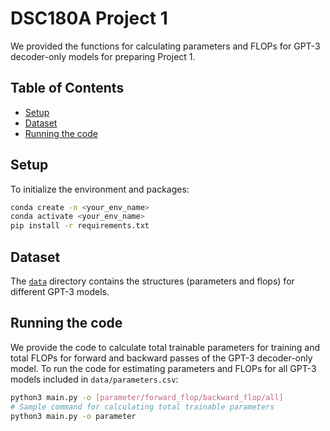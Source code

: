 # DSC180A Project 1
We provided the functions for calculating parameters and FLOPs for GPT-3 decoder-only models for preparing Project 1.
## Table of Contents
* [Setup](#setup)
* [Dataset](#dataset)
* [Running the code](#running-the-code)

## Setup
To initialize the environment and packages:
```bash
conda create -n <your_env_name>
conda activate <your_env_name>
pip install -r requirements.txt
```

## Dataset
The [`data`](data) directory contains the structures (parameters and flops) for different GPT-3 models.

## Running the code
We provide the code to calculate total trainable parameters for training and total FLOPs for forward and backward passes of the GPT-3 decoder-only model. To run the code for estimating parameters and FLOPs for all GPT-3 models included in `data/parameters.csv`:
```bash
python3 main.py -o [parameter/forward_flop/backward_flop/all]
# Sample command for calculating total trainable parameters
python3 main.py -o parameter
```
